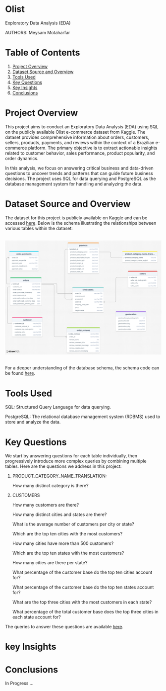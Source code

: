 Olist
================================================

Exploratory Data Analysis (EDA)

AUTHORS: Meysam Motaharfar 

# Table of Contents
1. [Project Overview](#Project-Overview)
2. [Dataset Source and Overview](#Dataset-Source-And-Overview)
3. [Tools Used](#Tools-Used)
4. [Key Questions](#Key-Questions)
5. [Key Insights](#Key-Insights)
6. [Conclusions](#Conclusions)

# Project Overview

This project aims to conduct an Exploratory Data Analysis (EDA) using SQL on the publicly available Olist e-commerce dataset from Kaggle. The dataset provides comprehensive information about orders, customers, sellers, products, payments, and reviews within the context of a Brazilian e-commerce platform. The primary objective is to extract actionable insights related to customer behavior, sales performance, product popularity, and order dynamics.

In this analysis, we focus on answering critical business and data-driven questions to uncover trends and patterns that can guide future business decisions. The project uses SQL for data querying and PostgreSQL as the database management system for handling and analyzing the data.

# Dataset Source and Overview

The dataset for this project is publicly available on Kaggle and can be accessed [here](https://www.kaggle.com/datasets/olistbr/brazilian-ecommerce). Below is the schema illustrating the relationships between various tables within the dataset:

</br>
<div style="text-align: center;">
    <img width="1000" alt="Metrics" src="Data Base Diagram.png"> <!-- Increased width -->
</div>
</br>

For a deeper understanding of the database schema, the schema code can be found [here](Codes/Schema.sql).

# Tools Used

SQL: Structured Query Language for data querying.

PostgreSQL: The relational database management system (RDBMS) used to store and analyze the data.

# Key Questions

We start by answering questions for each table individually, then progressively introduce more complex queries by combining multiple tables. Here are the questions we address in this project:

1) PRODUCT_CATEGORY_NAME_TRANSLATION:
   
   How many distinct category is there?

2) CUSTOMERS

   How many customers are there?
    
   How many distinct cities and states are there?
    
   What is the average number of customers per city or state?
    
   Which are the top ten cities with the most customers?
    
   How many cities have more than 500 customers?
    
   Which are the top ten states with the most customers?
    
   How many cities are there per state?
    
   What percentage of the customer base do the top ten cities account for?
    
   What percentage of the customer base do the top ten states account for?
    
   What are the top three cities with the most customers in each state?
    
   What percentage of the total customer base does the top three cities in each state account for?

The queries to answer these questions are available [here](Codes/Olist-EDA.sql).

# key Insights

# Conclusions

In Progress ...
